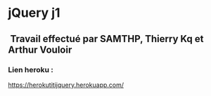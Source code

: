 # jQuery j1

##  Travail effectué par SAMTHP, Thierry Kq et Arthur Vouloir

### Lien heroku : 

https://herokutitijquery.herokuapp.com/
